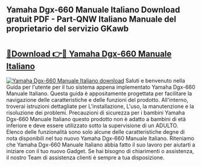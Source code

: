 ## Yamaha Dgx-660 Manuale Italiano Download gratuit PDF - Part-QNW Italiano Manuale del proprietario del servizio GKawb

# <h2><a href="http://dfgjlw.blite.top/?on=Yamaha+Dgx-660+Manuale+Italiano">🔗Download 👉🔴 Yamaha Dgx-660 Manuale Italiano</a></h2>

[![Yamaha Dgx-660 Manuale Italiano download](https://i.imgur.com/lujVjoI.png)](http://dfgjlw.blite.top/?on=Yamaha+Dgx-660+Manuale+Italiano)
Saluti e benvenuto nella Guida per l'utente per il tuo sistema appena implementato Yamaha Dgx-660 Manuale Italiano. Questa guida è appositamente progettata per facilitare la navigazione delle caratteristiche e delle funzioni del prodotto. All'interno, troverai istruzioni dettagliate per L'installazione, L'uso, la manutenzione e la risoluzione dei problemi. Precauzioni di sicurezza per i bambini Yamaha Dgx-660 Manuale Italiano questo prodotto non è adatto a bambini di età inferiore e deve essere utilizzato sotto la supervisione di un ADULTO. Elenco delle funzionalità sono solo alcune delle caratteristiche degne di nota disponibili nel tuo nuovo Yamaha Dgx-660 Manuale Italiano. Riteniamo che Yamaha Dgx-660 Manuale Italiano abbia fatto il suo lavoro per aiutarti a iniziare con il tuo nuovo Gadget. Se hai bisogno di chiarimenti o assistenza, il nostro Team di assistenza clienti è sempre a tua disposizione.
